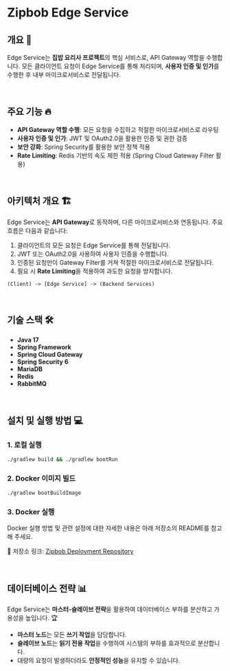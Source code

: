 # Zipbob Edge Service

## 개요 🚀

Edge Service는 **집밥 요리사 프로젝트**의 핵심 서비스로, API Gateway 역할을 수행합니다. 모든 클라이언트 요청이 Edge Service를 통해 처리되며, **사용자 인증 및 인가**를 수행한 후 내부 마이크로서비스로 전달됩니다.

<br />

## 주요 기능 🔥

- **API Gateway 역할 수행**: 모든 요청을 수집하고 적절한 마이크로서비스로 라우팅
- **사용자 인증 및 인가**: JWT 및 OAuth2.0을 활용한 인증 및 권한 검증
- **보안 강화**: Spring Security를 활용한 보안 정책 적용
- **Rate Limiting**: Redis 기반의 속도 제한 적용 (Spring Cloud Gateway Filter 활용)

<br />

## 아키텍처 개요 🏗️

Edge Service는 **API Gateway**로 동작하며, 다른 마이크로서비스와 연동됩니다. 주요 흐름은 다음과 같습니다:

1. 클라이언트의 모든 요청은 Edge Service를 통해 전달됩니다.
2. JWT 또는 OAuth2.0을 사용하여 사용자 인증을 수행합니다.
3. 인증된 요청만이 Gateway Filter를 거쳐 적절한 마이크로서비스로 전달됩니다.
4. 필요 시 **Rate Limiting**을 적용하여 과도한 요청을 방지합니다.

```
(Client) -> [Edge Service] -> (Backend Services)
```

<br />

## 기술 스택 🛠️

- **Java 17**
- **Spring Framework**
- **Spring Cloud Gateway**
- **Spring Security 6**
- **MariaDB**
- **Redis**
- **RabbitMQ**

<br />

## 설치 및 실행 방법 💻

### 1. 로컬 실행

```sh
./gradlew build && ./gradlew bootRun
```

### 2. Docker 이미지 빌드

```sh
./gradlew bootBuildImage
```

### 3. Docker 실행

Docker 실행 방법 및 관련 설정에 대한 자세한 내용은 아래 저장소의 README를 참고해 주세요.

📌 저장소 링크: [Zipbob Deployment Repository](https://github.com/Kakao-Tech-Bootcamp-Team2/zipbob-deployment)

<br />

## 데이터베이스 전략 📊

Edge Service는 **마스터-슬레이브 전략**을 활용하여 데이터베이스 부하를 분산하고 가용성을 높입니다. 🏆

- **마스터 노드**는 모든 **쓰기 작업**을 담당합니다.
- **슬레이브 노드**는 **읽기 전용 작업**을 수행하여 시스템의 부하를 효과적으로 분산합니다.
- 대량의 요청이 발생하더라도 **안정적인 성능**을 유지할 수 있습니다.
